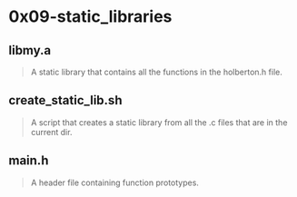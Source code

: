 # 0x09-static_libraries

## libmy.a
> A static library that contains all the functions in the holberton.h file.

## create_static_lib.sh
> A script that creates a static library from all the .c files that are in the current dir.

## main.h
> A header file containing function prototypes.

